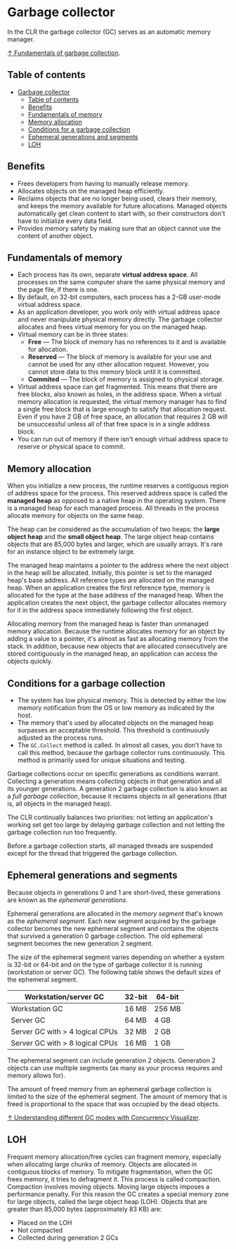 # Garbage collector

In the CLR the garbage collector (GC) serves as an automatic memory manager.

[↑ Fundamentals of garbage collection](https://learn.microsoft.com/en-us/dotnet/standard/garbage-collection/fundamentals).

## Table of contents

- [Garbage collector](#garbage-collector)
  - [Table of contents](#table-of-contents)
  - [Benefits](#benefits)
  - [Fundamentals of memory](#fundamentals-of-memory)
  - [Memory allocation](#memory-allocation)
  - [Conditions for a garbage collection](#conditions-for-a-garbage-collection)
  - [Ephemeral generations and segments](#ephemeral-generations-and-segments)
  - [LOH](#loh)

## Benefits

- Frees developers from having to manually release memory.
- Allocates objects on the managed heap efficiently.
- Reclaims objects that are no longer being used, clears their memory, and keeps the memory available for future allocations. Managed objects automatically get clean content to start with, so their constructors don't have to initialize every data field.
- Provides memory safety by making sure that an object cannot use the content of another object.

## Fundamentals of memory

- Each process has its own, separate **virtual address space**. All processes on the same computer share the same physical memory and the page file, if there is one.
- By default, on 32-bit computers, each process has a 2-GB user-mode virtual address space.
- As an application developer, you work only with virtual address space and never manipulate physical memory directly. The garbage collector allocates and frees virtual memory for you on the managed heap.
- Virtual memory can be in three states:
  - **Free** — The block of memory has no references to it and is available for allocation.
  - **Reserved** — The block of memory is available for your use and cannot be used for any other allocation request. However, you cannot store data to this memory block until it is committed.
  - **Commited** — The block of memory is assigned to physical storage.
- Virtual address space can get fragmented. This means that there are free blocks, also known as holes, in the address space. When a virtual memory allocation is requested, the virtual memory manager has to find a single free block that is large enough to satisfy that allocation request. Even if you have 2 GB of free space, an allocation that requires 2 GB will be unsuccessful unless all of that free space is in a single address block.
- You can run out of memory if there isn't enough virtual address space to reserve or physical space to commit.

## Memory allocation

When you initialize a new process, the runtime reserves a contiguous region of address space for the process. This reserved address space is called the **managed heap** as opposed to a native heap in the operating system. There is a managed heap for each managed process. All threads in the process allocate memory for objects on the same heap.

The heap can be considered as the accumulation of two heaps: the **large object heap** and the **small object heap**. The large object heap contains objects that are 85,000 bytes and larger, which are usually arrays. It's rare for an instance object to be extremely large.

The managed heap maintains a pointer to the address where the next object in the heap will be allocated. Initially, this pointer is set to the managed heap's base address. All reference types are allocated on the managed heap. When an application creates the first reference type, memory is allocated for the type at the base address of the managed heap. When the application creates the next object, the garbage collector allocates memory for it in the address space immediately following the first object.

Allocating memory from the managed heap is faster than unmanaged memory allocation. Because the runtime allocates memory for an object by adding a value to a pointer, it's almost as fast as allocating memory from the stack. In addition, because new objects that are allocated consecutively are stored contiguously in the managed heap, an application can access the objects quickly.

## Conditions for a garbage collection

- The system has low physical memory. This is detected by either the low memory notification from the OS or low memory as indicated by the host.
- The memory that's used by allocated objects on the managed heap surpasses an acceptable threshold. This threshold is continuously adjusted as the process runs.
- The `GC.Collect` method is called. In almost all cases, you don't have to call this method, because the garbage collector runs continuously. This method is primarily used for unique situations and testing.

Garbage collections occur on specific generations as conditions warrant. Collecting a generation means collecting objects in that generation and all its younger generations. A generation 2 garbage collection is also known as a *full garbage collection*, because it reclaims objects in all generations (that is, all objects in the managed heap).

The CLR continually balances two priorities: not letting an application's working set get too large by delaying garbage collection and not letting the garbage collection run too frequently.

Before a garbage collection starts, all managed threads are suspended except for the thread that triggered the garbage collection.

## Ephemeral generations and segments

Because objects in generations 0 and 1 are short-lived, these generations are known as the *ephemeral generations*.

Ephemeral generations are allocated in the *memory segment* that's known as the *ephemeral segment*. Each new segment acquired by the garbage collector becomes the new ephemeral segment and contains the objects that survived a generation 0 garbage collection. The old ephemeral segment becomes the new generation 2 segment.

The size of the ephemeral segment varies depending on whether a system is 32-bit or 64-bit and on the type of garbage collector it is running (workstation or server GC). The following table shows the default sizes of the ephemeral segment.

| Workstation/server GC           | 32-bit | 64-bit |
| ------------------------------- | ------ | ------ |
| Workstation GC                  | 16 MB  | 256 MB |
| Server GC                       | 64 MB  | 4 GB   |
| Server GC with > 4 logical CPUs | 32 MB  | 2 GB   |
| Server GC with > 8 logical CPUs | 16 MB  | 1 GB   |

The ephemeral segment can include generation 2 objects. Generation 2 objects can use multiple segments (as many as your process requires and memory allows for).

The amount of freed memory from an ephemeral garbage collection is limited to the size of the ephemeral segment. The amount of memory that is freed is proportional to the space that was occupied by the dead objects.

[↑ Understanding different GC modes with Concurrency Visualizer](https://devblogs.microsoft.com/premier-developer/understanding-different-gc-modes-with-concurrency-visualizer/).

## LOH

Frequent memory allocation/free cycles can fragment memory, especially when allocating large chunks of memory. Objects are allocated in contiguous blocks of memory. To mitigate fragmentation, when the GC frees memory, it tries to defragment it. This process is called compaction. Compaction involves moving objects. Moving large objects imposes a performance penalty. For this reason the GC creates a special memory zone for large objects, called the large object heap (LOH). Objects that are greater than 85,000 bytes (approximately 83 KB) are:

- Placed on the LOH
- Not compacted
- Collected during generation 2 GCs
